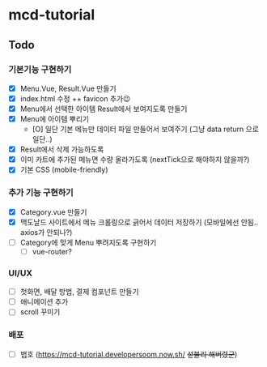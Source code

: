 # **mcd-tutorial**

## Todo

### **기본기능 구현하기**
- [X] Menu.Vue, Result.Vue 만들기  
- [X] index.html 수정 ++ favicon 추가😉
- [X] Menu에서 선택한 아이템 Result에서 보여지도록 만들기
- [X] Menu에 아이템 뿌리기
  - [O] 일단 기본 메뉴만 데이터 파일 만들어서 보여주기 (그냥 data return 으로 일단..)
- [X] Result에서 삭제 가능하도록 
- [X] 이미 카트에 추가된 메뉴면 수량 올라가도록 (nextTick으로 해야하지 않을까?)
- [X] 기본 CSS (mobile-friendly)

### **추가 기능 구현하기**
- [X] Category.vue 만들기
- [X] 맥도날드 사이트에서 메뉴 크롤링으로 긁어서 데이터 저장하기 (모바일에선 안됨.. axios가 안되나?)
- [ ] Category에 맞게 Menu 뿌려지도록 구현하기
  - [ ] vue-router? 

### **UI/UX**
- [ ] 첫화면, 배달 방법, 결제 컴포넌트 만들기 
- [ ] 애니메이션 추가
- [ ] scroll 꾸미기

### **배포**
- [ ] 뱁호 (https://mcd-tutorial.developersoom.now.sh/ ~~섣불리 해버렸군~~)